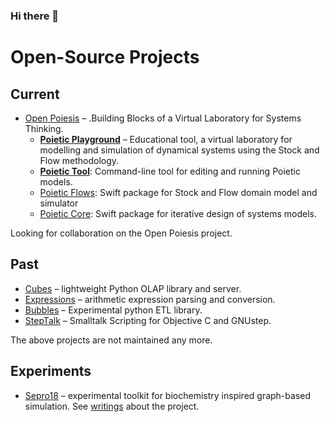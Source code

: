 ### Hi there 👋

# Open-Source Projects

## Current

- [Open Poiesis](https://github.com/OpenPoiesis) – .Building Blocks of a Virtual Laboratory for Systems Thinking.
    - **[Poietic Playground](https://github.com/openpoiesis/poietic-playground)** – Educational tool, a virtual laboratory for modelling and simulation of dynamical systems using the Stock and Flow methodology.
    - **[Poietic Tool](https://github.com/OpenPoiesis/poietic-tool)**: Command-line tool for editing and running Poietic models.
    - [Poietic Flows](https://github.com/OpenPoiesis/poietic-flows): Swift package for Stock and Flow domain model and simulator
    - [Poietic Core](https://github.com/OpenPoiesis/poietic-core): Swift package for iterative design of systems models.


Looking for collaboration on the Open Poiesis project.

## Past

- [Cubes](https://github.com/DataBrewery/cubes) – lightweight Python OLAP library and server.
- [Expressions](https://github.com/DataBrewery/expressions) – arithmetic expression parsing and conversion.
- [Bubbles](https://github.com/Stiivi/bubbles) – Experimental python ETL library.
- [StepTalk](https://github.com/Stiivi/StepTalkLegacy) – Smalltalk Scripting for Objective C and GNUstep.

The above projects are not maintained any more.

## Experiments

- [Sepro18](https://github.com/Stiivi/sepro18) – experimental toolkit for biochemistry inspired graph-based simulation. See [writings](https://stiivi.github.io/sepro18-doc/) about the project.


<!--
**Stiivi/Stiivi** is a ✨ _special_ ✨ repository because its `README.md` (this file) appears on your GitHub profile.

Here are some ideas to get you started:

- 🔭 I’m currently working on ...
- 🌱 I’m currently learning ...
- 👯 I’m looking to collaborate on ...
- 🤔 I’m looking for help with ...
- 💬 Ask me about ...
- 📫 How to reach me: ...
- 😄 Pronouns: ...
- ⚡ Fun fact: ...
-->
